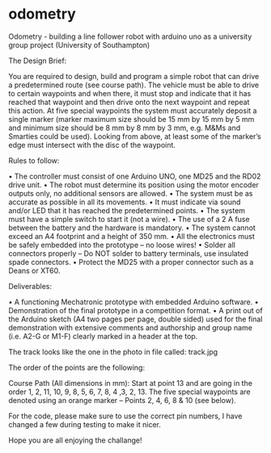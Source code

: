 # odometry
Odometry -  building a line follower robot with arduino uno as a university group project (University of Southampton)


The Design Brief:

You are required to design, build and program a simple robot that can
drive a predetermined route (see course path). The vehicle must be able to drive to certain
waypoints and when there, it must stop and indicate that it has reached that waypoint and
then drive onto the next waypoint and repeat this action. At five special waypoints the system
must accurately deposit a single marker (marker maximum size should be 15 mm by 15 mm
by 5 mm and minimum size should be 8 mm by 8 mm by 3 mm, e.g. M&Ms and Smarties
could be used). Looking from above, at least some of the marker’s edge must intersect with
the disc of the waypoint.

Rules to follow:

• The controller must consist of one Arduino UNO, one MD25 and the RD02 drive unit.
• The robot must determine its position using the motor encoder outputs only, no
additional sensors are allowed.
• The system must be as accurate as possible in all its movements.
• It must indicate via sound and/or LED that it has reached the predetermined points.
• The system must have a simple switch to start it (not a wire).
• The use of a 2 A fuse between the battery and the hardware is mandatory.
• The system cannot exceed an A4 footprint and a height of 350 mm.
• All the electronics must be safely embedded into the prototype – no loose wires!
• Solder all connectors properly – Do NOT solder to battery terminals, use insulated
spade connectors.
• Protect the MD25 with a proper connector such as a Deans or XT60.


Deliverables:

• A functioning Mechatronic prototype with embedded Arduino software.
• Demonstration of the final prototype in a competition format.
• A print out of the Arduino sketch (A4 two pages per page, double sided) used for
the final demonstration with extensive comments and authorship and group name
(i.e. A2-G or M1-F) clearly marked in a header at the top.

The track looks like the one in the photo in file called: track.jpg

The order of the points are the following:

Course Path (All dimensions in mm):
Start at point 13 and are going in the order 1, 2, 11, 10, 9, 8, 5, 6, 7, 8, 4 ,3, 2,
13. The five special waypoints are denoted using an orange marker – Points 2, 4, 6, 8 &
10 (see below).

For the code, please make sure to use the correct pin numbers, I have changed a few during testing to make it nicer.

Hope you are all enjoying the challange!
